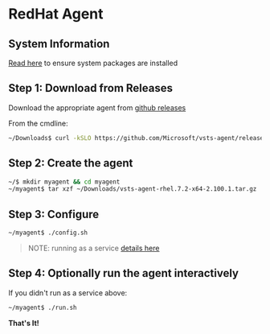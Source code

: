 # RedHat Agent

## System Information

[Read here](../preview/latebreaking.md) to ensure system packages are installed

## Step 1: Download from Releases

Download the appropriate agent from [github releases](https://github.com/Microsoft/vsts-agent/releases)

From the cmdline:
```bash
~/Downloads$ curl -kSLO https://github.com/Microsoft/vsts-agent/releases/download/v2.100.1/vsts-agent-rhel.7.2-x64-2.100.1.tar.gz
```

## Step 2: Create the agent

```bash
~/$ mkdir myagent && cd myagent
~/myagent$ tar xzf ~/Downloads/vsts-agent-rhel.7.2-x64-2.100.1.tar.gz
```
## Step 3: Configure

```bash
~/myagent$ ./config.sh

```

> NOTE: running as a service [details here](nixsvc.md)

## Step 4: Optionally run the agent interactively

If you didn't run as a service above:

```bash
~/myagent$ ./run.sh
```

**That's It!**  
